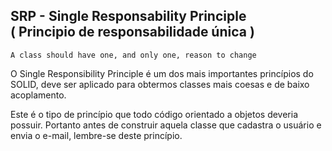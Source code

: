 ## SRP - Single Responsability Principle <br />( Principio de responsabilidade única )

`A class should have one, and only one, reason to change`

O Single Responsibility Principle é um dos mais importantes princípios do SOLID, 
deve ser aplicado para obtermos classes mais coesas e de baixo acoplamento.

Este é o tipo de princípio que todo código orientado a objetos deveria possuir.
Portanto antes de construir aquela classe que cadastra o usuário e envia o e-mail, 
lembre-se deste princípio.